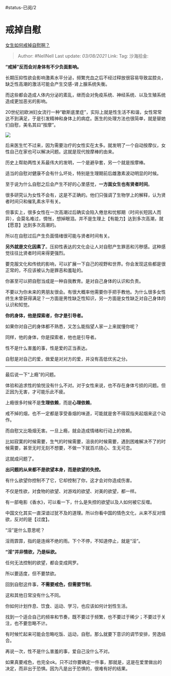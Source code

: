 #status-已阅/2
# 戒掉自慰

[女生如何戒掉自慰啊？](https://www.zhihu.com/question/333984852/answer/2026009688)

> Author: #NellNell
> Last update: *03/08/2021*
> Link:
> Tag:
> 沙海拾金:

**“戒掉”反而会对身体有不少负面影响。**

长期压抑性欲会影响激素水平分泌，频繁充血之后不经过释放很容易导致盆腔炎，缺乏性高潮的激活可能会产生交感-肾上腺系统失衡。

而这些都会造成人体内分泌的紊乱，继而会对免疫系统、神经系统、以及生殖系统造成更加恶劣的影响。

20世纪初欧洲妇女流行一种“歇斯底里症”，实际上就是性生活不和谐，女性常常达不到满足，于是引发精神和身体上的病症。医生的处理方法也很简单，就是替她们自慰，美名其曰“按摩”。

![](https://pic1.zhimg.com/50/v2-fb51d7b09f0c14fa26c9ddf35a1f8406_720w.jpg?source=1940ef5c)

后来医生忙不过来，因为需要治疗的女性实在太多。就发明了一个自动按摩仪，女性自己在家也可以解决问题。这就是现代按摩棒的由来。

历史上帮助两性关系最伟大的发明，一个是避孕套，另一个就是按摩棒。

适当的自慰对健康不会有什么坏处，特别是生理期前后雌激素波动明显的时候。

至于说为什么自慰之后会产生不好的心里感觉，**一方面女生也有贤者时间**。

很多研究认为女性不会有，这是不正确的。他们只强调了生物学上的解释，认为贤者时间只和催乳素水平有关。

但事实上，很多女性在一次高潮过后确实会陷入倦怠和忧郁期（时间长短因人而异），会莫名难过，惆怅，想掉眼泪。并不是生理上【有能力】达到多次高潮，就【愿意】达到多次高潮的。

所以在自慰过后产生负面情绪很可能与贤者时间有关。

**另外就是文化因素了**。压抑性表达的文化会让人对自慰产生罪恶和污秽感。这种感觉往往比贤者时间来得更强烈。

要克服文化和传统的影响，可以扩展一下自己的视野和世界。你会发现这些都是很正常的，不应该被认为是罪恶和羞耻的。

你甚至可以把自慰当成是一种自我教育。是对自己身体的认识和负责。

不要以为你未来的男朋友很会。有很大概率他需要你手把手教他。为什么很多女性终生未曾获得满足？一方面是男性缺乏性知识，另一方面是女性缺乏对自己身体的认识和知觉。

**你的身体，他是探索者，你才是引导者。**

如果你对自己的身体都不熟悉，又怎么能指望人家一上来就懂你呢？

同样，他的身体，你是探索者，他也是引导者。

性不是什么害羞的事，性是爱的正当表达。

自慰是对自己的爱，做爱是对对方的爱，并没有高低优劣之分。

---

最后说一下“上瘾”的问题。

体验和追求性的愉悦没有什么不对。对于女性来说，也不存在身体亏损的问题。但正因为无害，才可能乐此不疲。

上瘾很多时候不是**生理依赖**，而是**心理依赖**。

戒不掉的烟，也不一定都是享受香烟的味道，可能就是舍不得双指夹起烟来这个动作。

而自慰又比吸烟无害。一旦上瘾，就会造成情绪和行动上的依赖。

比如寂寞的时候需要，生气的时候需要，沮丧的时候需要，遇到困难解决不了的时候需要，甚至无时无刻不想要，不做一下就百爪挠心、生无可恋。

这就成问题了。

**出问题的从来都不是欲望本身，而是欲望的失控。**

有什么欲望你控制不了它，它却控制了你，这才会对你造成伤害。

不仅是性欲，对食物的欲望、对游戏的欲望、对美的欲望，都一样。

有一部电影《香水》，可以看一下，什么是失控的欲望以及人如何被它反噬。

中国文化其实一直深谙过犹不及的道理。所以你看中国的情色文化，从来不反对情欲，反对的是【过度】。

“淫”是什么意思呢？

淫雨霏霏，指的是连绵不绝的雨。下个不停，不知道停止，就是“淫”。

**“淫”并非情欲，乃是纵欲。**

任何无法控制的欲望，都会变成网罗。

所以要适度，但不要禁欲。

回到自慰这件事，**不需要戒色，但需要节制**。

这和其他日常没有什么不同。

你如何计划作息、饮食、运动、学习，也应该如何计划性生活。

找到一个适合自己的频率和节奏，既不要过于频繁，也不要过于稀少；不要过于关注，也不要忽略不计。

有时候忙起来可能会忽略吃饭、运动，自慰。那么就要下意识的调节安排，劳逸结合。

再说一次，性不是什么害羞的事，爱自己没什么不对。

如果真要戒色，也完全ok。只不过你要确定一件事，那就是，这是在爱里做出的决定，而非出于恐惧。因为凡是出于恐惧的，很难有好的结果。
